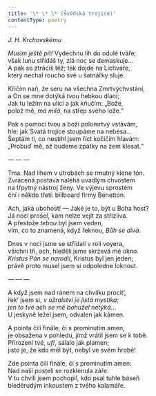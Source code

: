 ```yaml
---
title: '\* \* \* (Švédská trojice)'
contentType: poetry
---
```


<section>

_J. H. Krchovskému_

_Musím ještě pít!_ Vydechnu líh do odulé tváře;  
však lunu střídáš ty, zlá noc se demaskuje…  
A pak se ztrácíš též; tak dojde na Lichváře,  
který nechal roucho své u šatnářky sluje.

Křičím naň, že seru na všechna Zmrtvýchvstání,  
a On se mne dotýká _tvou_ hebkou dlaní;  
Jak tu ležím na ulici a jak kňučím: „Bože,  
polož mě, _má milá_, na střep svého lože.“

Pak s pomocí tvou a boží polomrtvý vstávám,  
hle: jak Svatá trojice stoupáme na nebesa…  
Šeptám ti, co nestihl jsem říct kočičím hlavám:  
„Probuď mě, až budeme zpátky na zem klesat.“

— — —

Tma. Nad líhem v útrobách se rmutný klene tón.  
Zvrácená postava naléhá uvadlým chvostem  
na třpytný nástroj ženy. Ve výjevu sprostém  
ční i někdo třetí: billboard firmy Benetton.

Ach, jaká ubohost! — Jaké je to, být u Boha host?  
Já nocí prošel, kam nelze vejít za střízliva.  
A přestože _tebou_ byl jsem veden,  
vím, co to znamená, když řeknou, _Bůh se dívá_.

Dnes v noci jsme se střídali v roli voyera,  
všichni tři, ach, hleděli jsme skrzevá mé okno.  
_Kristus Pán se narodil_, Kristus byl jen jeden;  
právě proto musel jsem si odpoledne loknout.

— — —

A když jsem nad ránem na chvilku procit’,  
řek’ jsem si, _v ožralství je jistá mystika;_  
_jen to tvé_ ach _se mě bohužel netýká_…  
U jeskyně ležel jsem, odvalen jak kámen.

A pointa čili finále, či s prominutím amen,  
je obsažena v pohledu, jímž vrátil jsem se k tobě.  
Přirození tvé, _uf!_, sálalo jak plamen;  
jisto je, že kdo měl být, nebyl ve svém hrobě!

Zde pointa čili finále, či s prominutím amen:  
Nad naší postelí se rozklenula záře.  
V tu chvíli jsem pochopil, kdo psal tuhle báseň  
bleděrudým inkoustem z tvého kalamáře.

</section>
